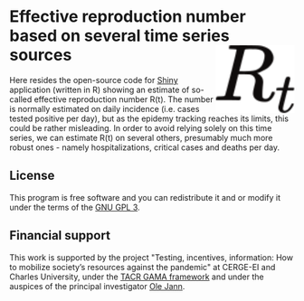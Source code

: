 # Effective reproduction number<br>based on several time series sources<a href='https://netique.shinyapps.io/R_comparison'><img src='r.svg' align="right" height="120" /></a>

Here resides the open-source code for [Shiny](https://shiny.rstudio.com/) application (written in R) showing an estimate of so-called effective reproduction number R(t). The number is normally estimated on daily incidence (i.e. cases tested positive per day), but as the epidemy tracking reaches its limits, this could be rather misleading. In order to avoid relying solely on this time series, we can estimate R(t) on several others, presumably much more robust ones - namely hospitalizations, critical cases and deaths per day.

## License
This program is free software and you can redistribute it and or modify it under the terms of the [GNU GPL 3](https://www.gnu.org/licenses/gpl-3.0.en.html).

## Financial support
This work is supported by the project "Testing, incentives, information: How to mobilize society’s resources against the pandemic" at CERGE-EI and Charles University, under the [TACR GAMA framework](https://www.tacr.cz/en/gama-programme/) and under the auspices of the principal investigator [Ole Jann](https://www.olejann.net/).
